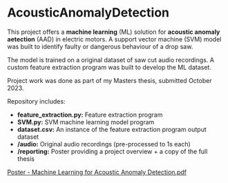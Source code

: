 # AcousticAnomalyDetection

This project offers a **machine learning** (ML) solution for **acoustic anomaly aetection** (AAD) in electric motors.
A support vector machine (SVM) model was built to identify faulty or dangerous behaviour of a drop saw.

The model is trained on a original dataset of saw cut audio recordings.
A custom feature extraction program was built to develop the ML dataset.

Project work was done as part of my Masters thesis, submitted October 2023.  

Repository includes:
 - **feature_extraction.py:** Feature extraction program
 - **SVM.py:** SVM machine learning model program
 - **dataset.csv:** An instance of the feature extraction program output dataset
 - **/audio:** Original audio recordings (pre-processed to 1s each)
 - **/reporting:**  Poster providing a project overview + a copy of the full thesis

[Poster - Machine Learning for Acoustic Anomaly Detection.pdf](https://github.com/alexrenaudin7/AcousticAnomalyDetection/files/13211647/Poster.-.Machine.Learning.for.Acoustic.Anomaly.Detection.pdf)
